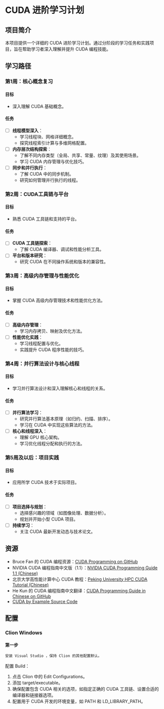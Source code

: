 # CUDA 进阶学习计划

## 项目简介
本项目提供一个详细的 CUDA 进阶学习计划。通过分阶段的学习任务和实践项目，旨在帮助学习者深入理解并提升 CUDA 编程技能。

## 学习路径

### 第1周：核心概念复习
#### 目标
- 深入理解 CUDA 基础概念。

#### 任务
- [ ] **线程模型深入**：
  - 学习线程块、网格详细概念。
  - 探究线程索引计算与多维网格配置。
- [ ] **内存层次结构探索**：
  - 了解不同内存类型（全局、共享、常量、纹理）及其使用场景。
  - 学习 CUDA 内存管理与优化技巧。
- [ ] **同步和并行执行**：
  - 了解 CUDA 中的同步机制。
  - 研究如何管理并行执行的线程。

### 第2周：CUDA工具链与平台
#### 目标
- 熟悉 CUDA 工具链和支持的平台。

#### 任务
- [ ] **CUDA 工具链探索**：
  - 了解 CUDA 编译器、调试和性能分析工具。
- [ ] **平台和版本研究**：
  - 研究 CUDA 在不同操作系统和版本的兼容性。

### 第3周：高级内存管理与性能优化
#### 目标
- 掌握 CUDA 高级内存管理技术和性能优化方法。

#### 任务
- [ ] **高级内存管理**：
  - 学习内存拷贝、映射及优化方法。
- [ ] **性能优化实践**：
  - 学习线程配置与优化。
  - 实践提升 CUDA 程序性能的技巧。

### 第4周：并行算法设计与核心线程
#### 目标
- 学习并行算法设计和深入理解核心和线程的关系。

#### 任务
- [ ] **并行算法学习**：
  - 研究并行算法基本原理（如归约、扫描、排序）。
  - 学习在 CUDA 中实现这些算法的方法。
- [ ] **核心和线程深入**：
  - 理解 GPU 核心架构。
  - 学习优化线程分配和执行的方法。

### 第5周及以后：项目实践
#### 目标
- 应用所学 CUDA 技术于实际项目。

#### 任务
- [ ] **项目选择与规划**：
  - 选择感兴趣的领域（如图像处理、数据分析）。
  - 规划并开始小型 CUDA 项目。
- [ ] **持续学习**：
  - 关注 CUDA 最新开发动态与技术论文。

## 资源
- Bruce Fan 的 CUDA 编程资源：[CUDA Programming on GitHub](https://github.com/brucefan1983/CUDA-Programming)
- NVIDIA CUDA 编程指南中文版（1.1）：[NVIDIA CUDA Programming Guide 1.1 (Chinese)](https://www.nvidia.cn/docs/IO/51635/NVIDIA_CUDA_Programming_Guide_1.1_chs.pdf)
- 北京大学高性能计算中心 CUDA 教程：[Peking University HPC CUDA Tutorial (Chinese)](https://hpc.pku.edu.cn/docs/20170829223652566150.pdf)
- He Kun 的 CUDA 编程指南中文翻译：[CUDA Programming Guide in Chinese on GitHub](https://github.com/HeKun-NVIDIA/CUDA-Programming-Guide-in-Chinese)
- [CUDA by Example Source Code](https://github.com/CodedK/CUDA-by-Example-source-code-for-the-book-s-examples-)

## 配置
### Clion Windows
#### 第一步
```bash 
安装 Visual Studio ，保持 Clion 的其他配置默认。
```
配置 Build：
1. 点击 Clion 中的 Edit Configurations。
2. 添加 target/executable。
3. 确保配置包含 CUDA 相关的选项，如指定正确的 CUDA 工具链、设置合适的编译器和链接器选项。
4. 配置用于 CUDA 开发的环境变量，如 PATH 和 LD_LIBRARY_PATH。

